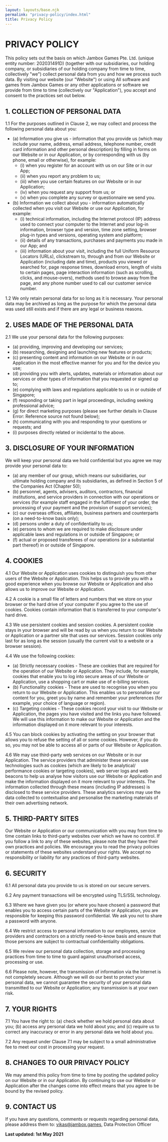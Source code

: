 ```yaml
---
layout: layouts/base.njk
permalink: "privacy-policy/index.html"
title: Privacy Policy
---
```

# PRIVACY POLICY

This policy sets out the basis on which Jambox Games Pte. Ltd. (unique entity number: 202031491D) (together with our subsidiaries, our holding company, or subsidiaries of our holding company from time to time, collectively "we") collect personal data from you and how we process such data.
By visiting our website (our "Website") or using All software and games from Jambox Games or any other applications or software we provide from time to time (collectively our "Application"), you accept and consent to the practices set out below.

## 1. COLLECTION OF PERSONAL DATA

1.1 For the purposes outlined in Clause 2, we may collect and process the following personal data about you:
* (a) Information you give us - information that you provide us (which may include your name, address, email address, telephone number, credit card information and other personal description) by filling in forms on our Website or in our Application, or by corresponding with us (by phone, email or otherwise), for example:
  * (i) when you register for an account with us on our Site or in our App;
  * (ii) when you report any problem to us;
  * (iii) when you use certain features on our Website or in our Application;
  * (iv) when you request any support from us; or
  * (v) when you complete any survey or questionnaire we send you.
* (b) Information we collect about you - information automatically collected when you visit our Website or use our Application, for example:
  * (i) technical information, including the Internet protocol (IP) address used to connect your computer to the Internet and your log-in information, browser type and version, time zone setting, browser plug-in types and versions, operating system and platform;
  * (ii) details of any transactions, purchases and payments you made in our App; and
  * (iii) information about your visit, including the full Uniform Resource Locators (URLs), clickstream to, through and from our Website or Application (including date and time), products you viewed or searched for, page response times, download errors, length of visits to certain pages, page interaction information (such as scrolling, clicks, and mouse-overs), methods used to browse away from the page, and any phone number used to call our customer service number.

1.2 We only retain personal data for so long as it is necessary. Your personal data may be archived as long as the purpose for which the personal data was used still exists and if there are any legal or business reasons.

## 2. USES MADE OF THE PERSONAL DATA
2.1 We use your personal data for the following purposes:
* (a) providing, improving and developing our services;
* (b) researching, designing and launching new features or products;
* (c) presenting content and information on our Website or in our Application in the most effective manner for you and for the device you use;
* (d) providing you with alerts, updates, materials or information about our services or other types of information that you requested or signed up to;
* (e) complying with laws and regulations applicable to us in or outside of Singapore;
* (f) responding or taking part in legal proceedings, including seeking professional advice;
* (g) for direct marketing purposes (please see further details in Clause Error: Reference source not found below);
* (h) communicating with you and responding to your questions or requests; and
* (i) purposes directly related or incidental to the above.
## 3. DISCLOSURE OF YOUR INFORMATION
We will keep your personal data we hold confidential but you agree we may provide your personal data to:
* (a) any member of our group, which means our subsidiaries, our ultimate holding company and its subsidiaries, as defined in Section 5 of the Companies Act (Chapter 50);
* (b) personnel, agents, advisers, auditors, contractors, financial institutions, and service providers in connection with our operations or services (for example staff engaged in the fulfilment of your order, the processing of your payment and the provision of support services);
* (c) our overseas offices, affiliates, business partners and counterparts (on a need-to-know basis only);
* (d) persons under a duty of confidentiality to us;
* (e) persons to whom we are required to make disclosure under applicable laws and regulations in or outside of Singapore; or
* (f) actual or proposed transferees of our operations (or a substantial part thereof) in or outside of Singapore.
## 4. COOKIES
4.1 Our Website or Application uses cookies to distinguish you from other users of the Website or Application. This helps us to provide you with a good experience when you browse our Website or Application and also allows us to improve our Website or Application.

4.2 A cookie is a small file of letters and numbers that we store on your browser or the hard drive of your computer if you agree to the use of cookies. Cookies contain information that is transferred to your computer's hard drive.

4.3 We use persistent cookies and session cookies. A persistent cookie stays in your browser and will be read by us when you return to our Website or Application or a partner site that uses our services. Session cookies only last for as long as the session (usually the current visit to a website or a browser session).

4.4 We use the following cookies:

* (a) Strictly necessary cookies - These are cookies that are required for the operation of our Website or Application. They include, for example, cookies that enable you to log into secure areas of our Website or Application, use a shopping cart or make use of e-billing services.
* (b) Functionality cookies - These are used to recognise you when you return to our Website or Application. This enables us to personalise our content for you, greet you by name and remember your preferences (for example, your choice of language or region).
* (c) Targeting cookies - These cookies record your visit to our Website or Application, the pages you have visited and the links you have followed. We will use this information to make our Website or Application and the information displayed on it more relevant to your interests.

4.5 You can block cookies by activating the setting on your browser that allows you to refuse the setting of all or some cookies. However, if you do so, you may not be able to access all or parts of our Website or Application.

4.6 We may use third-party web services on our Website or in our Application. The service providers that administer these services use technologies such as cookies (which are likely to be analytical/ performance cookies or targeting cookies), web server logs and web beacons to help us analyse how visitors use our Website or Application and make the information displayed on it more relevant to your interests. The information collected through these means (including IP addresses) is disclosed to these service providers. These analytics services may use the data collected to contextualise and personalise the marketing materials of their own advertising network.
## 5. THIRD-PARTY SITES
Our Website or Application or our communication with you may from time to time contain links to third-party websites over which we have no control. If you follow a link to any of these websites, please note that they have their own practices and policies. We encourage you to read the privacy policies or statements of these websites understand your rights. We accept no responsibility or liability for any practices of third-party websites.
## 6. SECURITY
6.1 All personal data you provide to us is stored on our secure servers.

6.2 Any payment transactions will be encrypted using TLS/SSL technology.

6.3 Where we have given you (or where you have chosen) a password that enables you to access certain parts of the Website or Application, you are responsible for keeping this password confidential. We ask you not to share a password with anyone.

6.4 We restrict access to personal information to our employees, service providers and contractors on a strictly need-to-know basis and ensure that those persons are subject to contractual confidentiality obligations.

6.5 We review our personal data collection, storage and processing practices from time to time to guard against unauthorised access, processing or use.

6.6 Please note, however, the transmission of information via the Internet is not completely secure. Although we will do our best to protect your personal data, we cannot guarantee the security of your personal data transmitted to our Website or Application; any transmission is at your own risk.

## 7. YOUR RIGHTS

7.1 You have the right to:
(a) check whether we hold personal data about you;
(b) access any personal data we hold about you; and
(c) require us to correct any inaccuracy or error in any personal data we hold about you.

7.2 Any request under Clause 7.1 may be subject to a small administrative fee to meet our cost in processing your request.
## 8. CHANGES TO OUR PRIVACY POLICY

We may amend this policy from time to time by posting the updated policy on our Website or in our Application. By continuing to use our Website or Application after the changes come into effect means that you agree to be bound by the revised policy.
## 9. CONTACT US

If you have any questions, comments or requests regarding personal data, please address them to:
vikas@jambox.games, Data Protection Officer

**Last updated: 1st May 2021**